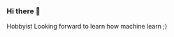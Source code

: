 ### Hi there 👋

<!--
**ChrisKeyber/ChrisKeyber** is a ✨ _special_ ✨ repository because its `README.md` (this file) appears on your GitHub profile.

Here are some ideas to get you started:

- 🔭 I’m currently working on nowhere
- 🌱 I’m currently learning in nohwere
- 👯 I’m looking to collaborate on myself
- 🤔 I’m looking for help with myself
- 💬 Ask me about nothing:)
- 📫 How to reach me: youcannot@nohere.nope
- 😄 Pronouns: he/she/it/I/you/we/they
- ⚡ Fun fact: is that I don't have any fun fact:)
-->
Hobbyist
Looking forward to learn how machine learn ;)

